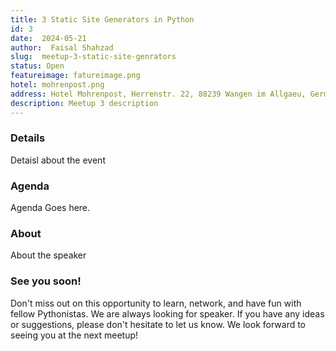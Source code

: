 ```yaml
---
title: 3 Static Site Generators in Python
id: 3 
date:  2024-05-21
author:  Faisal Shahzad
slug:  meetup-3-static-site-genrators
status: Open
featureimage: fatureimage.png
hotel: mohrenpost.png
address: Hotel Mohrenpost, Herrenstr. 22, 88239 Wangen im Allgaeu, Germany
description: Meetup 3 description
---
```


### Details
Detaisl about the event

### Agenda

Agenda Goes here. 

### About
About the speaker

### See you soon!
Don't miss out on this opportunity to learn, network, and have fun with fellow Pythonistas. We are always looking for speaker. If you have any ideas or suggestions, please don't hesitate to let us know. We look forward to seeing you at the next meetup!
